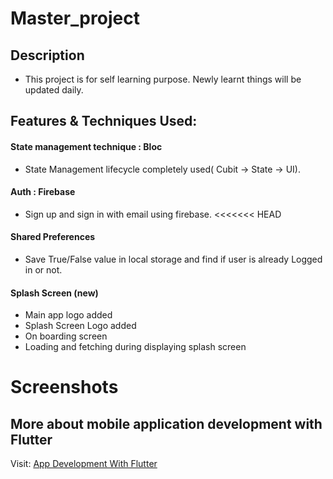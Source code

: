 # Master_project

## Description

- This project is for self learning purpose. Newly learnt things will be updated daily.

## Features & Techniques Used:

#### State management technique : Bloc

- State Management lifecycle completely used( Cubit -> State -> UI).

#### Auth : Firebase

- Sign up and sign in with email using firebase.
  <<<<<<< HEAD

#### Shared Preferences

- Save True/False value in local storage and find if user is already Logged in or not.

#### Splash Screen (new)

- Main app logo added
- Splash Screen Logo added
- On boarding screen
- Loading and fetching during displaying splash screen

# Screenshots


## More about mobile application development with Flutter
Visit: [App Development With Flutter](https://www.bhandari-suraj.com.np/)
